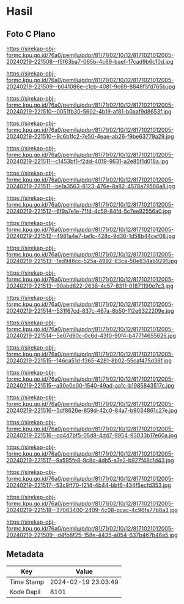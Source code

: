 # Hasil

## Foto C Plano

https://sirekap-obj-formc.kpu.go.id/76a0/pemilu/pdpr/81/71/02/10/12/8171021012005-20240219-221508--f5f63ba7-065b-4c69-baef-17cad9b6c10d.jpg

https://sirekap-obj-formc.kpu.go.id/76a0/pemilu/pdpr/81/71/02/10/12/8171021012005-20240219-221509--b041086e-c1cb-4081-9c69-8848f5fd765b.jpg

https://sirekap-obj-formc.kpu.go.id/76a0/pemilu/pdpr/81/71/02/10/12/8171021012005-20240219-221510--0051fb30-5602-4b19-af81-b0aaf9d8653f.jpg

https://sirekap-obj-formc.kpu.go.id/76a0/pemilu/pdpr/81/71/02/10/12/8171021012005-20240219-221510--9c6b1fc2-7e50-4eae-ab26-f9be63779a29.jpg

https://sirekap-obj-formc.kpu.go.id/76a0/pemilu/pdpr/81/71/02/10/12/8171021012005-20240219-221511--c1453bf1-f2dd-4019-9631-a2e85f1d018a.jpg

https://sirekap-obj-formc.kpu.go.id/76a0/pemilu/pdpr/81/71/02/10/12/8171021012005-20240219-221511--be1a3563-8123-476e-8a82-4578a79586a8.jpg

https://sirekap-obj-formc.kpu.go.id/76a0/pemilu/pdpr/81/71/02/10/12/8171021012005-20240219-221512--6f9a7e1e-71f4-4c59-84fd-5c7ee92556a0.jpg

https://sirekap-obj-formc.kpu.go.id/76a0/pemilu/pdpr/81/71/02/10/12/8171021012005-20240219-221512--4981a4e7-be1c-428c-9d36-1d58b44cef08.jpg

https://sirekap-obj-formc.kpu.go.id/76a0/pemilu/pdpr/81/71/02/10/12/8171021012005-20240219-221513--1ed946cc-525a-4992-83ca-50e834ab9291.jpg

https://sirekap-obj-formc.kpu.go.id/76a0/pemilu/pdpr/81/71/02/10/12/8171021012005-20240219-221513--90abd822-2638-4c57-8311-01871190e7c3.jpg

https://sirekap-obj-formc.kpu.go.id/76a0/pemilu/pdpr/81/71/02/10/12/8171021012005-20240219-221514--531f67cd-837c-467a-8b50-112e6322209e.jpg

https://sirekap-obj-formc.kpu.go.id/76a0/pemilu/pdpr/81/71/02/10/12/8171021012005-20240219-221514--5e07d90c-0c6d-43f0-90f4-b47714655626.jpg

https://sirekap-obj-formc.kpu.go.id/76a0/pemilu/pdpr/81/71/02/10/12/8171021012005-20240219-221515--146ca51d-f365-4281-8b02-55caf475d38f.jpg

https://sirekap-obj-formc.kpu.go.id/76a0/pemilu/pdpr/81/71/02/10/12/8171021012005-20240219-221515--a30e0e00-1540-49ad-aa1c-b1985843517c.jpg

https://sirekap-obj-formc.kpu.go.id/76a0/pemilu/pdpr/81/71/02/10/12/8171021012005-20240219-221516--5df8626e-859d-42c0-84a7-b9034861c27e.jpg

https://sirekap-obj-formc.kpu.go.id/76a0/pemilu/pdpr/81/71/02/10/12/8171021012005-20240219-221516--cd4d7bf5-05d8-4dd7-9954-93033b17e60a.jpg

https://sirekap-obj-formc.kpu.go.id/76a0/pemilu/pdpr/81/71/02/10/12/8171021012005-20240219-221517--9a595fe8-9c8c-4db5-a7e2-b927f48c1d43.jpg

https://sirekap-obj-formc.kpu.go.id/76a0/pemilu/pdpr/81/71/02/10/12/8171021012005-20240219-221517--53c9ff70-f214-4b44-bbf6-434f5ecfd353.jpg

https://sirekap-obj-formc.kpu.go.id/76a0/pemilu/pdpr/81/71/02/10/12/8171021012005-20240219-221518--37063400-2409-4c08-bcac-4c96fa77b8a3.jpg

https://sirekap-obj-formc.kpu.go.id/76a0/pemilu/pdpr/81/71/02/10/12/8171021012005-20240219-221509--d4fb8f25-158e-4435-a054-637b467b46a5.jpg


## Metadata

| Key        | Value               |
| ---------- | ------------------- |
| Time Stamp | 2024-02-19 23:03:49 |
| Kode Dapil | 8101                |



